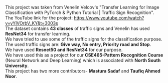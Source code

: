 This project was taken from Venelin Velcov's "Transfer Learning for Image Classification with PyTorch & Python Tutorial | Traffic Sign Recognition". </br>
The YouTube link for the project: https://www.youtube.com/watch?v=yYlVOrbV_KY&t=3003s </br>
The dataset contains **43 classes** of traffic signs and Venelin has used **ResNet34** for transfer learning. </br>
We have tried to use some of the traffic signs for the classification purpose. </br>
The used traffic signs are: __Give way, No entry, Priority road and Stop__. </br>
We have used **__Resnet50__ and __ResNet34__** for our purpose. </br>
We have used this as a project for our **__CSE465-Pattern Recognition Course__** (Neural Network and Deep Learning) which is associated with **North South University**. </br> 
This project has two more contributors- **Mastura Sadaf** and **Taufiq Ahmed Noor**.
